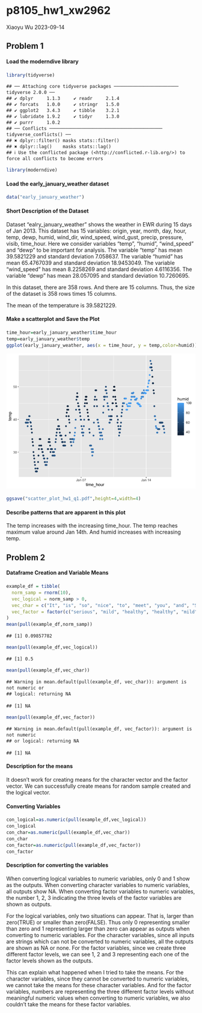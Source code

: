 p8105_hw1_xw2962
================
Xiaoyu Wu
2023-09-14

## Problem 1

#### Load the moderndive library

``` r
library(tidyverse)
```

    ## ── Attaching core tidyverse packages ──────────────────────── tidyverse 2.0.0 ──
    ## ✔ dplyr     1.1.3     ✔ readr     2.1.4
    ## ✔ forcats   1.0.0     ✔ stringr   1.5.0
    ## ✔ ggplot2   3.4.3     ✔ tibble    3.2.1
    ## ✔ lubridate 1.9.2     ✔ tidyr     1.3.0
    ## ✔ purrr     1.0.2     
    ## ── Conflicts ────────────────────────────────────────── tidyverse_conflicts() ──
    ## ✖ dplyr::filter() masks stats::filter()
    ## ✖ dplyr::lag()    masks stats::lag()
    ## ℹ Use the conflicted package (<http://conflicted.r-lib.org/>) to force all conflicts to become errors

``` r
library(moderndive)
```

#### Load the early_january_weather dataset

``` r
data("early_january_weather")
```

#### Short Description of the Dataset

Dataset “ealry_january_weather” shows the weather in EWR during 15 days
of Jan 2013. This dataset has 15 variables: origin, year, month, day,
hour, temp, dewp, humid, wind_dir, wind_speed, wind_gust, precip,
pressure, visib, time_hour. Here we consider variables “temp”, “humid”,
“wind_speed” and “dewp” to be important for analysis. The variable
“temp” has mean 39.5821229 and standard deviation 7.058637. The variable
“humid” has mean 65.4767039 and standard deviation 18.9453049. The
variable “wind_speed” has mean 8.2258269 and standard deviation
4.6116356. The variable “dewp” has mean 28.057095 and standard deviation
10.7260695.

In this dataset, there are 358 rows. And there are 15 columns. Thus, the
size of the dataset is 358 rows times 15 columns.

The mean of the temperature is 39.5821229.

#### Make a scatterplot and Save the Plot

``` r
time_hour=early_january_weather$time_hour
temp=early_january_weather$temp
ggplot(early_january_weather, aes(x = time_hour, y = temp,color=humid)) + geom_point()
```

![](p8105_hw1_xw2962_files/figure-gfm/scatterplot-1.png)<!-- -->

``` r
ggsave("scatter_plot_hw1_q1.pdf",height=4,width=4)
```

#### Describe patterns that are apparent in this plot

The temp increases with the increasing time_hour. The temp reaches
maximum value around Jan 14th. And humid increases with increasing temp.

## Problem 2

#### Dataframe Creation and Variable Means

``` r
example_df = tibble(
  norm_samp = rnorm(10),
  vec_logical = norm_samp > 0,
  vec_char = c("It", "is", "so", "nice", "to", "meet", "you", "and", "Sarah", "here"),
  vec_factor = factor(c("serious", "mild", "healthy", "healthy", "mild", "mild", "serious", "mild", "mild", "healthy"))
)
mean(pull(example_df,norm_samp))
```

    ## [1] 0.09857782

``` r
mean(pull(example_df,vec_logical))
```

    ## [1] 0.5

``` r
mean(pull(example_df,vec_char))
```

    ## Warning in mean.default(pull(example_df, vec_char)): argument is not numeric or
    ## logical: returning NA

    ## [1] NA

``` r
mean(pull(example_df,vec_factor))
```

    ## Warning in mean.default(pull(example_df, vec_factor)): argument is not numeric
    ## or logical: returning NA

    ## [1] NA

#### Description for the means

It doesn’t work for creating means for the character vector and the
factor vector. We can successfully create means for random sample
created and the logical vector.

#### Converting Variables

``` r
con_logical=as.numeric(pull(example_df,vec_logical))
con_logical
con_char=as.numeric(pull(example_df,vec_char))
con_char
con_factor=as.numeric(pull(example_df,vec_factor))
con_factor
```

#### Description for converting the variables

When converting logical variables to numeric variables, only 0 and 1
show as the outputs. When converting character variables to numeric
variables, all outputs show NA. When converting factor variables to
numeric variables, the number 1, 2, 3 indicating the three levels of the
factor variables are shown as outputs.

For the logical variables, only two situations can appear. That is,
larger than zero(TRUE) or smaller than zero(FALSE). Thus only 0
representing smaller than zero and 1 representing larger than zero can
appear as outputs when converting to numeric variables. For the
character variables, since all inputs are strings which can not be
converted to numeric variables, all the outputs are shown as NA or none.
For the factor variables, since we create three different factor levels,
we can see 1, 2 and 3 representing each one of the factor levels shown
as the outputs.

This can explain what happened when I tried to take the means. For the
character variables, since they cannot be converted to numeric
variables, we cannot take the means for these character variables. And
for the factor variables, numbers are representing the three different
factor levels without meaningful numeric values when converting to
numeric variables, we also couldn’t take the means for these factor
variables.
